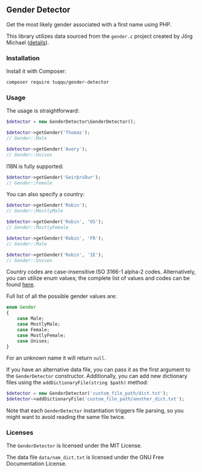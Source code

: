 ## Gender Detector

Get the most likely gender associated with a first name using PHP. 

This library utilizes data sourced from the `gender.c` project created by Jörg Michael ([details](https://autohotkey.com/board/topic/20260-gender-verification-by-forename-cmd-line-tool-db/])).

### Installation

Install it with Composer:

```bash
composer require tuqqu/gender-detector
```

### Usage

The usage is straightforward:

```php
$detector = new GenderDetector\GenderDetector();

$detector->getGender('Thomas');
// Gender::Male

$detector->getGender('Avery');
// Gender::Unisex
```

I18N is fully supported:

```php
$detector->getGender('Geirþrúður');
// Gender::Female
```

You can also specify a country:

```php
$detector->getGender('Robin');
// Gender::MostlyMale

$detector->getGender('Robin', 'US');
// Gender::MostlyFemale

$detector->getGender('Robin', 'FR');
// Gender::Male

$detector->getGender('Robin', 'IE');
// Gender::Unisex
```

Country codes are case-insensitive ISO 3166-1 alpha-2 codes.
Alternatively, you can utilize enum values; the complete list of values and codes can be found [here](/src/Country.php).

Full list of all the possible gender values are:

```php
enum Gender
{
    case Male;
    case MostlyMale;
    case Female;
    case MostlyFemale;
    case Unisex;
}
```

For an unknown name it will return `null`.


If you have an alternative data file, you can pass it as the first argument to the `GenderDetector` constructor. 
Additionally, you can add new dictionary files using the `addDictionaryFile(string $path)` method:

```php
$detector = new GenderDetector('custom_file_path/dict.txt');
$detector->addDictionaryFile('custom_file_path/another_dict.txt');
```

Note that each `GenderDetector` instantiation triggers file parsing, so you might want to avoid reading the same file twice.

### Licenses

The `GenderDetector` is licensed under the MIT License.

The data file `data/nam_dict.txt` is licensed under the GNU Free Documentation License.
